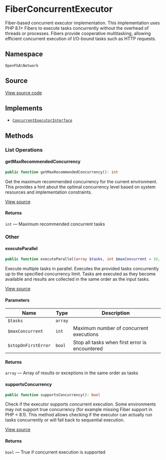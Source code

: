 # FiberConcurrentExecutor

Fiber-based concurrent executor implementation. This implementation uses PHP 8.1+ Fibers to execute tasks concurrently without the overhead of threads or processes. Fibers provide cooperative multitasking, allowing efficient concurrent execution of I/O-bound tasks such as HTTP requests.

## Namespace

`OpenFGA\Network`

## Source

[View source code](https://github.com/evansims/openfga-php/blob/main/src/Network/FiberConcurrentExecutor.php)

## Implements

* [`ConcurrentExecutorInterface`](ConcurrentExecutorInterface.md)

## Methods

### List Operations

#### getMaxRecommendedConcurrency

```php
public function getMaxRecommendedConcurrency(): int

```

Get the maximum recommended concurrency for the current environment. This provides a hint about the optimal concurrency level based on system resources and implementation constraints.

[View source](https://github.com/evansims/openfga-php/blob/main/src/Network/FiberConcurrentExecutor.php#L91)

#### Returns

`int` — Maximum recommended concurrent tasks

### Other

#### executeParallel

```php
public function executeParallel(array $tasks, int $maxConcurrent = 10, bool $stopOnFirstError = false): array

```

Execute multiple tasks in parallel. Executes the provided tasks concurrently up to the specified concurrency limit. Tasks are executed as they become available and results are collected in the same order as the input tasks.

[View source](https://github.com/evansims/openfga-php/blob/main/src/Network/FiberConcurrentExecutor.php#L33)

#### Parameters

| Name                | Type    | Description                                    |
| ------------------- | ------- | ---------------------------------------------- |
| `$tasks`            | `array` |                                                |
| `$maxConcurrent`    | `int`   | Maximum number of concurrent executions        |
| `$stopOnFirstError` | `bool`  | Stop all tasks when first error is encountered |

#### Returns

`array` — Array of results or exceptions in the same order as tasks

#### supportsConcurrency

```php
public function supportsConcurrency(): bool

```

Check if the executor supports concurrent execution. Some environments may not support true concurrency (for example missing Fiber support in PHP &lt; 8.1). This method allows checking if the executor can actually run tasks concurrently or will fall back to sequential execution.

[View source](https://github.com/evansims/openfga-php/blob/main/src/Network/FiberConcurrentExecutor.php#L102)

#### Returns

`bool` — True if concurrent execution is supported
